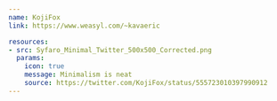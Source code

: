 ```yaml
---
name: KojiFox
link: https://www.weasyl.com/~kavaeric

resources:
- src: Syfaro_Minimal_Twitter_500x500_Corrected.png
  params:
    icon: true
    message: Minimalism is neat
    source: https://twitter.com/KojiFox/status/555723010397990912
---
```

